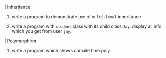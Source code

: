 
> 
| Inheritance

1.	write a program to demonstrate use of ``multi-level`` inheritance

2.	write a program with ``student`` class with its child class `Jay`. display all info which you get from user ```jay```. 

> 
| Polymorphirm

1.	write a program which shows compile time poly